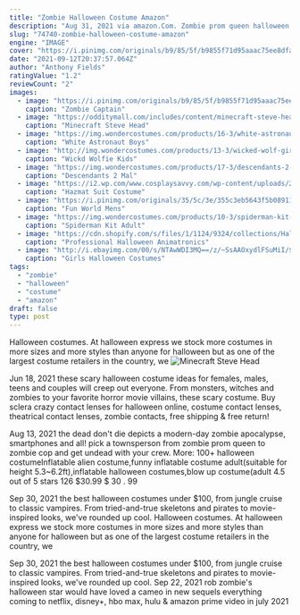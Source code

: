 ```yaml
---
title: "Zombie Halloween Costume Amazon"
description: "Aug 31, 2021 via amazon.Com. Zombie prom queen halloween costume. Whats better than a prom queen? a zombie one, of course. Its time for the undead to take the stage with this cute and creepy costume."
slug: "74740-zombie-halloween-costume-amazon"
engine: "IMAGE"
cover: "https://i.pinimg.com/originals/b9/85/5f/b9855f71d95aaac75ee8dfa15e004ed7.jpg"
date: "2021-09-12T20:37:57.064Z"
author: "Anthony Fields"
ratingValue: "1.2"
reviewCount: "2"
images:
  - image: "https://i.pinimg.com/originals/b9/85/5f/b9855f71d95aaac75ee8dfa15e004ed7.jpg"
    caption: "Zombie Captain"
  - image: "https://odditymall.com/includes/content/minecraft-steve-head-costume-0.jpg"
    caption: "Minecraft Steve Head"
  - image: "https://img.wondercostumes.com/products/16-3/white-astronaut-boys-costume.jpg"
    caption: "White Astronaut Boys"
  - image: "http://img.wondercostumes.com/products/13-3/wicked-wolf-girls-costume.jpg"
    caption: "Wickd Wolfie Kids"
  - image: "https://img.wondercostumes.com/products/17-3/descendants-2-mal-costume.jpg"
    caption: "Descendants 2 Mal"
  - image: "https://i2.wp.com/www.cosplaysavvy.com/wp-content/uploads/2016/05/featured_image-hazmat-suit-costume.jpg?fit=990%2C483&ssl=1"
    caption: "Hazmat Suit Costume"
  - image: "https://i.pinimg.com/originals/35/5c/3e/355c3eb5643f5b0891198a2bf3057774.jpg"
    caption: "Fun World Mens"
  - image: "https://img.wondercostumes.com/products/10-3/spiderman-kit-costume.jpg"
    caption: "Spiderman Kit Adult"
  - image: "https://cdn.shopify.com/s/files/1/1124/9324/collections/Halloween_Animatronics_5_1200x630.jpg?v=1578948558"
    caption: "Professional Halloween Animatronics"
  - image: "http://i.ebayimg.com/00/s/NTAwWDI3MQ==/z/~SsAAOxydlFSuMiI/$_3.JPG?set_id=2"
    caption: "Girls Halloween Costumes"
tags:
  - "zombie"
  - "halloween"
  - "costume"
  - "amazon"
draft: false
type: post
---
```


Halloween costumes. At halloween express we stock more costumes in more sizes and more styles than anyone for halloween but as one of the largest costume retailers in the country, we
![Minecraft Steve Head](https://odditymall.com/includes/content/minecraft-steve-head-costume-0.jpg "Minecraft Steve Head")

Jun 18, 2021 these scary halloween costume ideas for females, males, teens and couples will creep out everyone. From monsters, witches and zombies to your favorite horror movie villains, these scary costume. Buy sclera crazy contact lenses for halloween online, costume contact lenses, theatrical contact lenses, zombie contacts, free shipping &amp; free return!
<!--inArticleAds-->

<!--galleryOne-->

Aug 13, 2021 the dead don't die depicts a modern-day zombie apocalypse, smartphones and all! pick a townsperson  from zombie prom queen to zombie cop  and get undead with your crew. More: 100+ halloween costumeInflatable alien costume,funny inflatable costume adult(suitable for height 5.3~6.2ft),inflatable halloween costumes,blow up costume(adult 4.5 out of 5 stars 126 $30.99 $ 30 . 99
<!--inArticleAds-->

<!--galleryTwo-->

Sep 30, 2021 the best halloween costumes under $100, from jungle cruise to classic vampires. From tried-and-true skeletons and pirates to movie-inspired looks, we've rounded up cool. Halloween costumes. At halloween express we stock more costumes in more sizes and more styles than anyone for halloween but as one of the largest costume retailers in the country, we
<!--galleryThree-->

Sep 30, 2021 the best halloween costumes under $100, from jungle cruise to classic vampires. From tried-and-true skeletons and pirates to movie-inspired looks, we've rounded up cool. Sep 22, 2021 rob zombie's halloween star would have loved a cameo in new sequels everything coming to netflix, disney+, hbo max, hulu & amazon prime video in july 2021